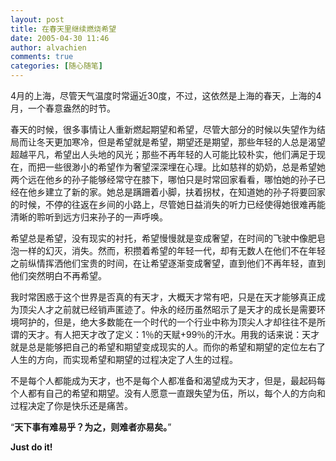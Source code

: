 ```yaml
---
layout: post
title: 在春天里继续燃烧希望
date: 2005-04-30 11:46
author: alvachien
comments: true
categories: [随心随笔]
---
```

4月的上海，尽管天气温度时常逼近30度，不过，这依然是上海的春天，上海的4月，一个春意盎然的时节。

春天的时候，很多事情让人重新燃起期望和希望，尽管大部分的时候以失望作为结局而让冬天更加寒冷，但是希望就是希望，期望还是期望，那些年轻的人总是渴望超越平凡，希望出人头地的风光；那些不再年轻的人可能比较朴实，他们满足于现在，而把一些很渺小的希望作为奢望深深埋在心理。比如慈祥的奶奶，总是希望她两个远在他乡的孙子能够经常守在膝下，哪怕只是时常回家看看，哪怕她的孙子已经在他乡建立了新的家。她总是蹒跚着小脚，扶着拐杖，在知道她的孙子将要回家的时候，不停的往返在乡间的小路上，尽管她日益消失的听力已经使得她很难再能清晰的聆听到远方归来孙子的一声呼唤。

希望总是希望，没有现实的衬托，希望慢慢就是变成奢望，在时间的飞驶中像肥皂泡一样的幻灭，消失。然而，积攒着希望的年轻一代，却有无数人在他们不在年轻之前纵情挥洒他们宝贵的时间，在让希望逐渐变成奢望，直到他们不再年轻，直到他们突然明白不再希望。

我时常困惑于这个世界是否真的有天才，大概天才常有吧，只是在天才能够真正成为顶尖人才之前就已经销声匿迹了。仲永的经历虽然昭示了是天才的成长是需要环境呵护的，但是，绝大多数能在一个时代的一个行业中称为顶尖人才却往往不是所谓的天才。有人把天才改了定义：1％的天赋+99％的汗水。用我的话来说：天才就是总是能够把自己的希望和期望变成现实的人。而你的希望和期望的定位左右了人生的方向，而实现希望和期望的过程决定了人生的过程。

不是每个人都能成为天才，也不是每个人都准备和渴望成为天才，但是，最起码每个人都有自己的希望和期望。没有人愿意一直跟失望为伍，所以，每个人的方向和过程决定了你是快乐还是痛苦。

“**天下事有难易乎？为之，则难者亦易矣。**”

**Just do it!**
